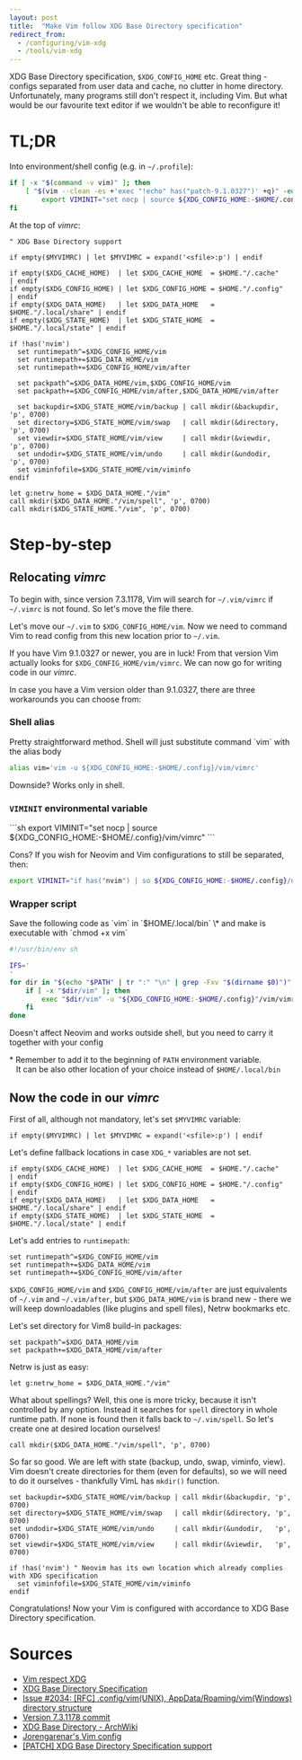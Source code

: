 ```yaml
---
layout: post
title:  "Make Vim follow XDG Base Directory specification"
redirect_from:
  - /configuring/vim-xdg
  - /tools/vim-xdg
---
```


XDG Base Directory specification, `$XDG_CONFIG_HOME` etc. Great thing - configs
separated from user data and cache, no clutter in home directory. Unfortunately,
many programs still don't respect it, including Vim. But what would be our favourite
text editor if we wouldn't be able to reconfigure it!

# TL;DR

Into environment/shell config (e.g. in `~/.profile`):
```sh
if [ -x "$(command -v vim)" ]; then
    [ "$(vim --clean -es +'exec "!echo" has("patch-9.1.0327")' +q)" -eq 0 ] && \
        export VIMINIT="set nocp | source ${XDG_CONFIG_HOME:-$HOME/.config}/vim/vimrc"
fi
```

At the top of _vimrc_:
```vim
" XDG Base Directory support

if empty($MYVIMRC) | let $MYVIMRC = expand('<sfile>:p') | endif

if empty($XDG_CACHE_HOME)  | let $XDG_CACHE_HOME  = $HOME."/.cache"       | endif
if empty($XDG_CONFIG_HOME) | let $XDG_CONFIG_HOME = $HOME."/.config"      | endif
if empty($XDG_DATA_HOME)   | let $XDG_DATA_HOME   = $HOME."/.local/share" | endif
if empty($XDG_STATE_HOME)  | let $XDG_STATE_HOME  = $HOME."/.local/state" | endif

if !has('nvim')
  set runtimepath^=$XDG_CONFIG_HOME/vim
  set runtimepath+=$XDG_DATA_HOME/vim
  set runtimepath+=$XDG_CONFIG_HOME/vim/after

  set packpath^=$XDG_DATA_HOME/vim,$XDG_CONFIG_HOME/vim
  set packpath+=$XDG_CONFIG_HOME/vim/after,$XDG_DATA_HOME/vim/after

  set backupdir=$XDG_STATE_HOME/vim/backup | call mkdir(&backupdir, 'p', 0700)
  set directory=$XDG_STATE_HOME/vim/swap   | call mkdir(&directory, 'p', 0700)
  set viewdir=$XDG_STATE_HOME/vim/view     | call mkdir(&viewdir,   'p', 0700)
  set undodir=$XDG_STATE_HOME/vim/undo     | call mkdir(&undodir,   'p', 0700)
  set viminfofile=$XDG_STATE_HOME/vim/viminfo
endif

let g:netrw_home = $XDG_DATA_HOME."/vim"
call mkdir($XDG_DATA_HOME."/vim/spell", 'p', 0700)
call mkdir($XDG_STATE_HOME."/vim", 'p', 0700)
```

# Step-by-step
## Relocating _vimrc_

To begin with, since version 7.3.1178, Vim will search for `~/.vim/vimrc` if
`~/.vimrc` is not found. So let's move the file there.

Let's move our `~/.vim` to `$XDG_CONFIG_HOME/vim`. Now we need to command Vim
to read config from this new location prior to `~/.vim`.

If you have Vim 9.1.0327 or newer, you are in luck! From that version Vim
actually looks for `$XDG_CONFIG_HOME/vim/vimrc`. We can now go for writing
code in our _vimrc_.

<aside markdown="1">

In case you have a Vim version older than 9.1.0327, there are three
workarounds you can choose from:

<h3>Shell alias</h3>
<p markdown="1">
Pretty straightforward method. Shell will just substitute command `vim` with the alias body

```sh
alias vim='vim -u ${XDG_CONFIG_HOME:-$HOME/.config}/vim/vimrc'
```

Downside? Works only in shell.
</p>

<h3><code>VIMINIT</code> environmental variable</h3>
<p markdown="1">
```sh
export VIMINIT="set nocp | source ${XDG_CONFIG_HOME:-$HOME/.config}/vim/vimrc"
```

Cons? If you wish for Neovim and Vim configurations to still be separated, then:

```sh
export VIMINIT="if has("nvim") | so ${XDG_CONFIG_HOME:-$HOME/.config}/nvim/init.vim | else | set nocp | so ${XDG_CONFIG_HOME:-$HOME/.config}/vim/vimrc | endif"
```
</p>

<h3>Wrapper script</h3>
<p markdown="1">
Save the following code as `vim` in `$HOME/.local/bin` \*
and make is executable with `chmod +x vim`

```sh
#!/usr/bin/env sh

IFS='
'
for dir in "$(echo "$PATH" | tr ":" "\n" | grep -Fxv "$(dirname $0)")"; do
    if [ -x "$dir/vim" ]; then
        exec "$dir/vim" -u "${XDG_CONFIG_HOME:-$HOME/.config}"/vim/vimrc "$@"
    fi
done
```

Doesn't affect Neovim and works outside shell, but you need to carry it together
with your config

\* Remember to add it to the beginning of `PATH` environment variable. \
&nbsp;&nbsp; It can be also other location of your choice instead of `$HOME/.local/bin`
</p>

</aside>

## Now the code in our _vimrc_

First of all, although not mandatory, let's set `$MYVIMRC` variable:
```vim
if empty($MYVIMRC) | let $MYVIMRC = expand('<sfile>:p') | endif
```

Let's define fallback locations in case `XDG_*` variables are not set.
```vim
if empty($XDG_CACHE_HOME)  | let $XDG_CACHE_HOME  = $HOME."/.cache"       | endif
if empty($XDG_CONFIG_HOME) | let $XDG_CONFIG_HOME = $HOME."/.config"      | endif
if empty($XDG_DATA_HOME)   | let $XDG_DATA_HOME   = $HOME."/.local/share" | endif
if empty($XDG_STATE_HOME)  | let $XDG_STATE_HOME  = $HOME."/.local/state" | endif
```

Let's add entries to `runtimepath`:
```vim
set runtimepath^=$XDG_CONFIG_HOME/vim
set runtimepath+=$XDG_DATA_HOME/vim
set runtimepath+=$XDG_CONFIG_HOME/vim/after
```

`$XDG_CONFIG_HOME/vim` and `$XDG_CONFIG_HOME/vim/after` are just equivalents of
`~/.vim` and `~/.vim/after`, but `$XDG_DATA_HOME/vim` is brand new - there we
will keep downloadables (like plugins and spell files), Netrw bookmarks etc.

Let's set directory for Vim8 build-in packages:
```vim
set packpath^=$XDG_DATA_HOME/vim
set packpath+=$XDG_DATA_HOME/vim/after
```

Netrw is just as easy:
```vim
let g:netrw_home = $XDG_DATA_HOME."/vim"
```

What about spellings? Well, this one is more tricky, because it isn't controlled
by any option. Instead it searches for `spell` directory in whole runtime path.
If none is found then it falls back to `~/.vim/spell`. So let's create one at
desired location ourselves!
```vim
call mkdir($XDG_DATA_HOME."/vim/spell", 'p', 0700)
```

So far so good. We are left with state (backup, undo, swap, viminfo, view).
Vim doesn't create directories for them (even for defaults), so we will need
to do it ourselves - thankfully VimL has `mkdir()` function.
```vim
set backupdir=$XDG_STATE_HOME/vim/backup | call mkdir(&backupdir, 'p', 0700)
set directory=$XDG_STATE_HOME/vim/swap   | call mkdir(&directory, 'p', 0700)
set undodir=$XDG_STATE_HOME/vim/undo     | call mkdir(&undodir,   'p', 0700)
set viewdir=$XDG_STATE_HOME/vim/view     | call mkdir(&viewdir,   'p', 0700)

if !has('nvim') " Neovim has its own location which already complies with XDG specification
  set viminfofile=$XDG_STATE_HOME/vim/viminfo
endif
```

Congratulations! Now your Vim is configured with accordance to XDG Base Directory specification.

# Sources
* [Vim respect XDG](https://tlvince.com/vim-respect-xdg)
* [XDG Base Directory Specification](https://specifications.freedesktop.org/basedir-spec/0.8/)
* [Issue #2034: [RFC] .config/vim(UNIX), AppData/Roaming/vim(Windows) directory structure](https://github.com/vim/vim/issues/2034)
* [Version 7.3.1178 commit](https://github.com/vim/vim/commit/6a459902592e2a4ba68)
* [XDG Base Directory - ArchWiki](https://wiki.archlinux.org/index.php/XDG_Base_Directory)
* [Jorengarenar's Vim config](https://github.com/Jorengarenar/dotfiles/tree/master/vim)
* [[PATCH] XDG Base Directory Specification support](https://groups.google.com/g/vim_dev/c/ieoldm29ymM/m/-dTZ2E8A1xwJ)
